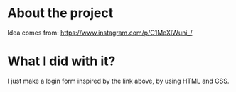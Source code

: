 # About the project

Idea comes from: https://www.instagram.com/p/C1MeXIWuni_/

# What I did with it?

I just make a login form inspired by the link above, by using HTML and CSS.